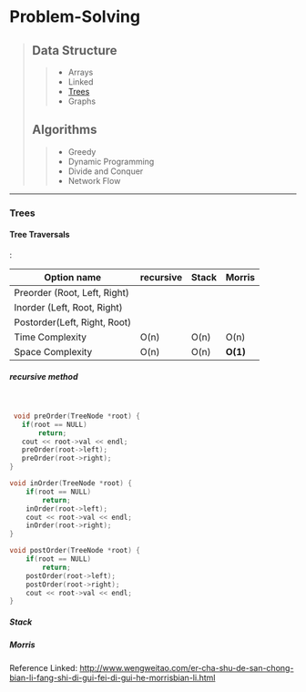 # Problem-Solving

> ## Data Structure
> >* Arrays
> >* Linked
> >* [Trees](#Trees)
> >* Graphs
> >
> ## Algorithms 
> >* Greedy
> >* Dynamic Programming 
> >* Divide and Conquer 
> >* Network Flow

***

### <a name = "Trees"></a> Trees

#### Tree Traversals
:

Option name         | recursive           | Stack     | Morris|
--------------------|------------------|-----------------------|---|
Preorder (Root, Left, Right) |    |    |
Inorder  (Left, Root, Right) |    |    |
Postorder(Left, Right, Root) |    |    |
Time Complexity      | O(n)  | O(n)    | O(n) |
Space Complexity     | O(n)    | O(n)  | **O(1)**|

  
 ##### <a name = "Preorder1"></a>recursive method
  
 ```c++
  void preOrder(TreeNode *root) {
    if(root == NULL)
        return;
    cout << root->val << endl;
    preOrder(root->left);
    preOrder(root->right);
}

```

```c++
void inOrder(TreeNode *root) {
    if(root == NULL)
        return;
    inOrder(root->left);
    cout << root->val << endl;
    inOrder(root->right);
}
```

```c++
void postOrder(TreeNode *root) {
    if(root == NULL)
        return;
    postOrder(root->left);
    postOrder(root->right);
    cout << root->val << endl;
}
```

 ##### <a name = "stack"></a>Stack
 ##### <a name = "morris"></a>Morris


Reference Linked: http://www.wengweitao.com/er-cha-shu-de-san-chong-bian-li-fang-shi-di-gui-fei-di-gui-he-morrisbian-li.html

 
